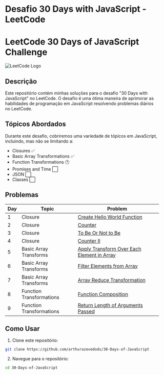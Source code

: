 # Desafio 30 Days with JavaScript - LeetCode
# LeetCode 30 Days of JavaScript Challenge

![LeetCode Logo](https://assets.leetcode.com/static_assets/public/webpack_bundles/images/logo-dark.e99485d9b.svg)


## Descrição

Este repositório contém minhas soluções para o desafio "30 Days with JavaScript" no LeetCode. O desafio é uma ótima maneira de aprimorar as habilidades de programação em JavaScript resolvendo problemas diários no LeetCode.


## Tópicos Abordados

Durante este desafio, cobriremos uma variedade de tópicos em JavaScript, incluindo, mas não se limitando a:

- Closures :white_check_mark:
- Basic Array Transformations :white_check_mark:
- Function Transformations :clock1:
- Promises and Time :white_large_square:
- JSON :white_large_square:
- Classes :white_large_square:

## Problemas

<table>
    <thead>
    <tr>
        <th>Day</th>
        <th>Topic</th>
        <th>Problem</th>
    </tr>
    </thead>
    <tbody>
        <tr>
            <td>1</td>
            <td>Closure</td>
            <td>
                <a href="https://leetcode.com/problems/create-hello-world-function/description/?gio_link_id=QPDw0kJR">Create Hello World Function</a>
            </td>
        </tr>
        <tr>
            <td>2</td>
            <td>Closure</td>
            <td>
                <a href="https://leetcode.com/problems/counter/description/?gio_link_id=xogkVqBo">
                    Counter
                </a>
            </td>
        </tr>
        <tr>
            <td>3</td>
            <td>Closure</td>
            <td>
                <a href="https://leetcode.com/problems/to-be-or-not-to-be/description/?envType=study-plan-v2&envId=30-days-of-javascript">To Be Or Not to Be</a></td>
        </tr>
        <tr>
            <td>4</td>
            <td>Closure</td>
            <td>
                <a href="https://leetcode.com/problems/counter-ii/description/?envType=study-plan-v2&envId=30-days-of-javascript">Counter II
                </a>
            </td>
        </tr>
        <tr>
            <td>5</td>
            <td>Basic Array Transforms</td>
            <td>
                <a href="https://leetcode.com/problems/apply-transform-over-each-element-in-array/description/?envType=study-plan-v2&envId=30-days-of-javascript">
                Apply Transform Over Each Element in Array
                </a>
            </td>
        </tr>
        <tr>
            <td>6</td>
            <td>Basic Array Transforms</td>
            <td>
                <a href="https://leetcode.com/problems/filter-elements-from-array/description/?envType=study-plan-v2&envId=30-days-of-javascript">Filter Elements from Array</a>
            </td>
        </tr>
        <tr>
            <td>7</td>
            <td>Basic Array Transforms</td>
            <td>
                <a href="https://leetcode.com/problems/array-reduce-transformation/description/?envType=study-plan-v2&envId=30-days-of-javascript">
                Array Reduce Transformation
                </a>
            </td>
        </tr>
        <tr>
            <td>8</td>
            <td>Function Transformations</td>
            <td>
                <a href="https://leetcode.com/problems/function-composition/description/?envType=study-plan-v2&envId=30-days-of-javascript">
                Function Composition
                </a>
            </td>
        </tr>
        <tr>
            <td>9</td>
            <td>Function Transformations</td>
            <td>
                <a href="https://leetcode.com/problems/return-length-of-arguments-passed/description/?envType=study-plan-v2&envId=30-days-of-javascript">
                Return Length of Arguments Passed
                </a>
            </td>
        </tr>
    </tbody>
</table>


## Como Usar

1. Clone este repositório:

```bash
git clone https://github.com/arthurazevedods/30-Days-of-JavaScript
```

2. Navegue para o repositório:
```bash
cd 30-Days-of-JavaScript
```

